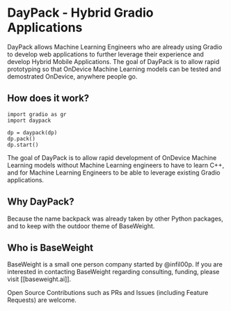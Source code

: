 # DayPack - Hybrid Gradio Applications

DayPack allows Machine Learning Engineers who are already using Gradio to develop web applications to further leverage their experience and develop Hybrid Mobile Applications.  The goal of DayPack is to allow rapid 
prototyping so that OnDevice Machine Learning models can be tested and demostrated OnDevice, anywhere people go.

## How does it work?

```
import gradio as gr
import daypack 

dp = daypack(dp)
dp.pack()
dp.start()
```

The goal of DayPack is to allow rapid development of OnDevice Machine Learning models without Machine Learning engineers to have to learn C++, and for Machine Learning Engineers to be able to leverage
existing Gradio applications.

## Why DayPack?

Because the name backpack was already taken by other Python packages, and to keep with the outdoor theme of BaseWeight.

## Who is BaseWeight

BaseWeight is a small one person company started by @infil00p.  If you are interested in contacting BaseWeight regarding consulting, funding, please visit [[baseweight.ai]].

Open Source Contributions such as PRs and Issues (including Feature Requests) are welcome.
